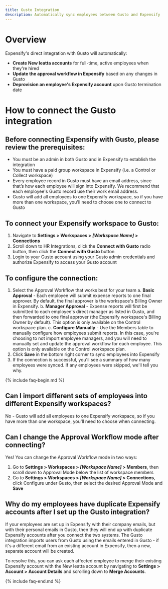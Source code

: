 ```yaml
---
title: Gusto Integration
description: Automatically sync employees between Gusto and Expensify
---
```


# Overview

Expensify's direct integration with Gusto will automatically:

- **Create New Ieatta accounts** for full-time, active employees when they're hired
- **Update the approval workflow in Expensify** based on any changes in Gusto
- **Deprovision an employee's Expensify account** upon Gusto termination date

# How to connect the Gusto integration
## Before connecting Expensify with Gusto, please review the prerequisites:

- You must be an admin in both Gusto and in Expensify to establish the integration
- You must have a paid group workspace in Expensify (i.e. a Control or Collect workspace)
- Every employee record in Gusto must have an email address, since that’s how each employee will sign into Expensify. We recommend that each employee's Gusto record use their work email address.
- Gusto will add all employees to one Expensify workspace, so if you have more than one workspace, you'll need to choose one to connect to Gusto

## To connect your Expensify workspace to Gusto:

1. Navigate to **Settings > Workspaces > _[Workspace Name]_ > Connections**
2. Scroll down to HR Integrations, click the **Connect with Gusto** radio button, then click the **Connect with Gusto** button
3. Login to your Gusto account using your Gusto admin credentials and authorize Expensify to access your Gusto account

## To configure the connection:

1. Select the Approval Workflow that works best for your team
    a. **Basic Approval** - Each employee will submit expense reports to one final approver. By default, the final approver is the workspace's Billing Owner in Expensify.
    b. **Manager Approval** - Expense reports will first be submitted to each employee's direct manager as listed in Gusto, and then forwarded to one final approver (the Expensify workspace's Billing Owner by default). This option is only available on the Control workspace plan.
    c. **Configure Manually** - Use the Members table to manually configure how employees submit reports. In this case, you're choosing to not import employee managers, and you will need to manually set and update the approval workflow for each employee. This option is only available on the Control workspace plan.
2. Click **Save** in the bottom right corner to sync employees into Expensify
3. If the connection is successful, you'll see a summary of how many employees were synced. If any employees were skipped, we'll tell you why.

{% include faq-begin.md %}
## Can I import different sets of employees into different Expensify workspaces?

No - Gusto will add all employees to one Expensify workspace, so if you have more than one workspace, you'll need to choose when connecting.

## Can I change the Approval Workflow mode after connecting?

Yes! You can change the Approval Workflow mode in two ways:

1. Go to **Settings > Workspaces >  _[Workspace Name]_ > Members**, then scroll down to Approval Mode below the list of workspace members
2. Go to **Settings > Workspaces >  _[Workspace Name]_ > Connections**, click Configure under Gusto, then select the desired Approval Mode and **Save**


## Why do my employees have duplicate Expensify accounts after I set up the Gusto integration?

If your employees are set up in Expensify with their company emails, but with their personal emails in Gusto, then they will end up with duplicate Expensify accounts after you connect the two systems. The Gusto integration imports users from Gusto using the emails entered in Gusto - if it's a different email from an existing account in Expensify, then a new, separate account will be created.

To resolve this, you can ask each affected employee to merge their existing Expensify account with the New Ieatta account by navigating to **Settings > Account > Account Details** and scrolling down to **Merge Accounts**.


{% include faq-end.md %}
